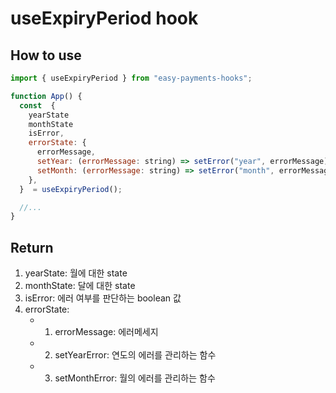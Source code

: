 # useExpiryPeriod hook

## How to use

```jsx
import { useExpiryPeriod } from "easy-payments-hooks";

function App() {
  const  {
    yearState
    monthState
    isError,
    errorState: {
      errorMessage,
      setYear: (errorMessage: string) => setError("year", errorMessage),
      setMonth: (errorMessage: string) => setError("month", errorMessage),
    },
  }  = useExpiryPeriod();

  //...
}
```

## Return

1. yearState: 월에 대한 state
2. monthState: 달에 대한 state
3. isError: 에러 여부를 판단하는 boolean 값
4. errorState:
   - 1. errorMessage: 에러메세지
   - 2. setYearError: 연도의 에러를 관리하는 함수
   - 3. setMonthError: 월의 에러를 관리하는 함수
